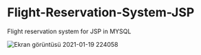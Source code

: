 # Flight-Reservation-System-JSP
 Flight reservation system for JSP in MYSQL

![Ekran görüntüsü 2021-01-19 224058](https://user-images.githubusercontent.com/53579912/105086668-662b8380-5aaa-11eb-9ed0-cfb7e2ad58f5.jpg)
